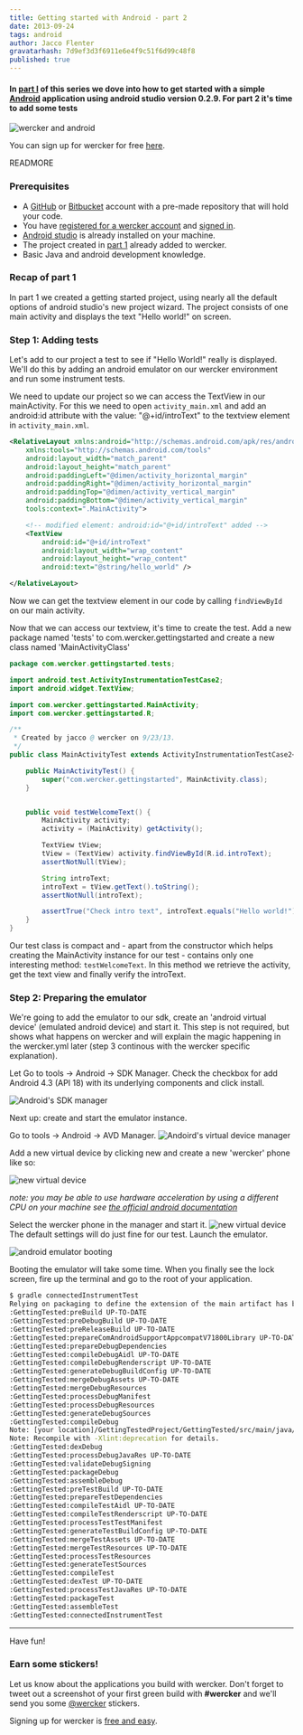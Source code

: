 ```yaml
---
title: Getting started with Android - part 2
date: 2013-09-24
tags: android
author: Jacco Flenter
gravatarhash: 7d9ef3d3f6911e6e4f9c51f6d99c48f8
published: true
---
```



<h4 class="subheader">
In <a href="https://blog.wercker.com/2013/09/19/Gettingstarted-with-android-part-1.html">part I</a> of this series we dove into how to get started with a simple <a href="http://www.android.com/">Android</a> application using android studio version 0.2.9. For part 2 it's time to add some tests</h4>

![wercker and android](/images/posts/android/wanda.jpg)

You can sign up for wercker for free
[here](https://app.wercker.com/users/new/).

READMORE


### Prerequisites

* A [GitHub](https://github.com/) or [Bitbucket](http://bitbucket.org) account
with a pre-made repository that will hold your code.
* You have
[registered for a wercker account](https://app.wercker.com/users/new) and
[signed in](https://app.wercker.com/users).
* [Android studio](http://developer.android.com/sdk/installing/studio.html) is
already installed on your machine.
* The project created in [part 1](http://blog.wercker.com/2013/09/19/Gettingstarted-with-android-part-1.html) already added to wercker.
* Basic Java and android development knowledge.

### Recap of part 1 ###
In part 1 we created a getting started project, using nearly all the default
options of android studio's new project wizard. The project consists of one
main activity and displays the text "Hello world!" on screen.

### Step 1: Adding tests

Let's add to our project a test to see if "Hello World!" really is
displayed. We'll do this by adding an android emulator on our wercker
environment and run some instrument tests.

We need to update our project so we can access the TextView in our
mainActivity. For this we need to open `activity_main.xml` and add an
android:id attribute with the value: "@+id/introText" to the textview element
in `activity_main.xml`.

``` xml
<RelativeLayout xmlns:android="http://schemas.android.com/apk/res/android"
    xmlns:tools="http://schemas.android.com/tools"
    android:layout_width="match_parent"
    android:layout_height="match_parent"
    android:paddingLeft="@dimen/activity_horizontal_margin"
    android:paddingRight="@dimen/activity_horizontal_margin"
    android:paddingTop="@dimen/activity_vertical_margin"
    android:paddingBottom="@dimen/activity_vertical_margin"
    tools:context=".MainActivity">

    <!-- modified element: android:id="@+id/introText" added -->
    <TextView
        android:id="@+id/introText"
        android:layout_width="wrap_content"
        android:layout_height="wrap_content"
        android:text="@string/hello_world" />

</RelativeLayout>
```

Now we can get the textview element in our code by calling `findViewById` on
our main activity.

Now that we can access our textview, it's time to create the test. Add a new
package named 'tests' to com.wercker.gettingstarted and create a new class
named 'MainActivityClass'

``` java
package com.wercker.gettingstarted.tests;

import android.test.ActivityInstrumentationTestCase2;
import android.widget.TextView;

import com.wercker.gettingstarted.MainActivity;
import com.wercker.gettingstarted.R;

/**
 * Created by jacco @ wercker on 9/23/13.
 */
public class MainActivityTest extends ActivityInstrumentationTestCase2<MainActivity> {

    public MainActivityTest() {
        super("com.wercker.gettingstarted", MainActivity.class);
    }


    public void testWelcomeText() {
        MainActivity activity;
        activity = (MainActivity) getActivity();

        TextView tView;
        tView = (TextView) activity.findViewById(R.id.introText);
        assertNotNull(tView);

        String introText;
        introText = tView.getText().toString();
        assertNotNull(introText);

        assertTrue("Check intro text", introText.equals("Hello world!"));
    }
}
```

Our test class is compact and - apart from the constructor which helps creating
the MainActivity instance for our test - contains only one interesting method:
`testWelcomeText`. In this method we retrieve the activity, get the text view
and finally verify the introText.

### Step 2: Preparing the emulator

We're going to add the emulator to our sdk, create an 'android virtual device'
(emulated android device) and start it. This step is not required, but shows
what happens on wercker and will explain the magic happening in the wercker.yml
later (step 3 continous with the wercker specific explanation).


Let
Go to tools -> Android -> SDK Manager. Check the checkbox for add Android 4.3
(API 18) with its underlying components and click install.

![Android's SDK manager](/images/posts/android-part2/sdk-install.jpg)

Next up: create and start the emulator instance.

Go to tools -> Android -> AVD Manager.
![Andoird's virtual device manager](/images/posts/android-part2/avd-manager.jpg)

Add a new virtual device by clicking new and create a new 'wercker' phone like so:

![new virtual device](/images/posts/android-part2/avd-new.jpg)

_note: you may be able to use hardware acceleration by using a different CPU on your machine see [the official android documentation](http://developer.android.com/tools/devices/emulator.html#acceleration)_

Select the wercker phone in the manager and start it.
![new virtual device](/images/posts/android-part2/avd-start.jpg)
The default settings will do just fine for our test. Launch the emulator.

![android emulator booting](/images/posts/android-part2/avd-booting.jpg)

Booting the emulator will take some time. When you finally see the lock screen,
fire up the terminal and go to the root of your application.

``` bash
$ gradle connectedInstrumentTest
Relying on packaging to define the extension of the main artifact has been deprecated and is scheduled to be removed in Gradle 2.0
:GettingTested:preBuild UP-TO-DATE
:GettingTested:preDebugBuild UP-TO-DATE
:GettingTested:preReleaseBuild UP-TO-DATE
:GettingTested:prepareComAndroidSupportAppcompatV71800Library UP-TO-DATE
:GettingTested:prepareDebugDependencies
:GettingTested:compileDebugAidl UP-TO-DATE
:GettingTested:compileDebugRenderscript UP-TO-DATE
:GettingTested:generateDebugBuildConfig UP-TO-DATE
:GettingTested:mergeDebugAssets UP-TO-DATE
:GettingTested:mergeDebugResources
:GettingTested:processDebugManifest
:GettingTested:processDebugResources
:GettingTested:generateDebugSources
:GettingTested:compileDebug
Note: [your location]/GettingTestedProject/GettingTested/src/main/java/com/wercker/gettingstarted/tests/MainActivityTest.java uses or overrides a deprecated API.
Note: Recompile with -Xlint:deprecation for details.
:GettingTested:dexDebug
:GettingTested:processDebugJavaRes UP-TO-DATE
:GettingTested:validateDebugSigning
:GettingTested:packageDebug
:GettingTested:assembleDebug
:GettingTested:preTestBuild UP-TO-DATE
:GettingTested:prepareTestDependencies
:GettingTested:compileTestAidl UP-TO-DATE
:GettingTested:compileTestRenderscript UP-TO-DATE
:GettingTested:processTestTestManifest
:GettingTested:generateTestBuildConfig UP-TO-DATE
:GettingTested:mergeTestAssets UP-TO-DATE
:GettingTested:mergeTestResources UP-TO-DATE
:GettingTested:processTestResources
:GettingTested:generateTestSources
:GettingTested:compileTest
:GettingTested:dexTest UP-TO-DATE
:GettingTested:processTestJavaRes UP-TO-DATE
:GettingTested:packageTest
:GettingTested:assembleTest
:GettingTested:connectedInstrumentTest
```


---

Have fun!

### Earn some stickers!

Let us know about the applications you build with wercker. Don't forget to tweet out a screenshot of your first green build with **#wercker** and we'll send you some [@wercker](http://twitter.com/wercker) stickers.

Signing up for wercker is [free and easy](https://app.wercker.com/users/new/).
